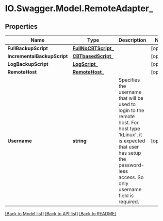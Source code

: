 # IO.Swagger.Model.RemoteAdapter_
## Properties

Name | Type | Description | Notes
------------ | ------------- | ------------- | -------------
**FullBackupScript** | [**FullNoCBTScript_**](FullNoCBTScript_.md) |  | [optional] 
**IncrementalBackupScript** | [**CBTbasedScript_**](CBTbasedScript_.md) |  | [optional] 
**LogBackupScript** | [**LogScript_**](LogScript_.md) |  | [optional] 
**RemoteHost** | [**RemoteHost_**](RemoteHost_.md) |  | [optional] 
**Username** | **string** | Specifies the username that will be used to login to the remote host. For host type &#39;kLinux&#39;, it is expected that user has setup the password-less access. So only username field is required. | [optional] 

[[Back to Model list]](../README.md#documentation-for-models) [[Back to API list]](../README.md#documentation-for-api-endpoints) [[Back to README]](../README.md)

